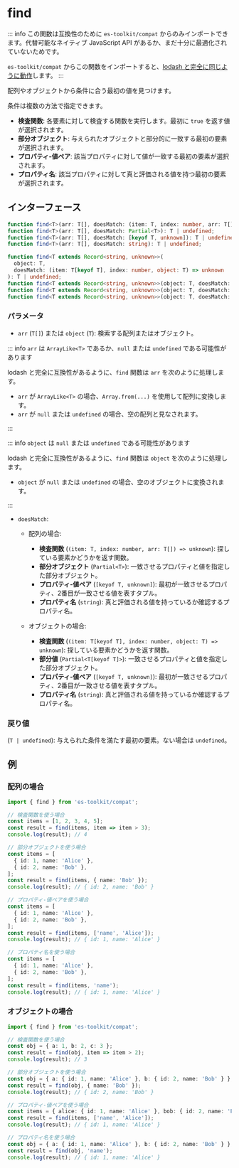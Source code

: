 # find

::: info
この関数は互換性のために `es-toolkit/compat` からのみインポートできます。代替可能なネイティブ JavaScript API があるか、まだ十分に最適化されていないためです。

`es-toolkit/compat` からこの関数をインポートすると、[lodash と完全に同じように動作](../../../compatibility.md)します。
:::

配列やオブジェクトから条件に合う最初の値を見つけます。

条件は複数の方法で指定できます。

- **検査関数**: 各要素に対して検査する関数を実行します。最初に `true` を返す値が選択されます。
- **部分オブジェクト**: 与えられたオブジェクトと部分的に一致する最初の要素が選択されます。
- **プロパティ-値ペア**: 該当プロパティに対して値が一致する最初の要素が選択されます。
- **プロパティ名**: 該当プロパティに対して真と評価される値を持つ最初の要素が選択されます。

## インターフェース

```typescript
function find<T>(arr: T[], doesMatch: (item: T, index: number, arr: T[]) => unknown): T | undefined;
function find<T>(arr: T[], doesMatch: Partial<T>): T | undefined;
function find<T>(arr: T[], doesMatch: [keyof T, unknown]): T | undefined;
function find<T>(arr: T[], doesMatch: string): T | undefined;

function find<T extends Record<string, unknown>>(
  object: T,
  doesMatch: (item: T[keyof T], index: number, object: T) => unknown
): T | undefined;
function find<T extends Record<string, unknown>>(object: T, doesMatch: Partial<T[keyof T]>): T | undefined;
function find<T extends Record<string, unknown>>(object: T, doesMatch: [keyof T, unknown]): T | undefined;
function find<T extends Record<string, unknown>>(object: T, doesMatch: string): T | undefined;
```

### パラメータ

- `arr` (`T[]`) または `object` (`T`): 検索する配列またはオブジェクト。

::: info `arr` は `ArrayLike<T>` であるか、`null` または `undefined` である可能性があります

lodash と完全に互換性があるように、`find` 関数は `arr` を次のように処理します。

- `arr` が `ArrayLike<T>` の場合、`Array.from(...)` を使用して配列に変換します。
- `arr` が `null` または `undefined` の場合、空の配列と見なされます。

:::

::: info `object` は `null` または `undefined` である可能性があります

lodash と完全に互換性があるように、`find` 関数は `object` を次のように処理します。

- `object` が `null` または `undefined` の場合、空のオブジェクトに変換されます。

:::

- `doesMatch`:

  - 配列の場合:

    - **検査関数** (`(item: T, index: number, arr: T[]) => unknown`): 探している要素かどうかを返す関数。
    - **部分オブジェクト** (`Partial<T>`): 一致させるプロパティと値を指定した部分オブジェクト。
    - **プロパティ-値ペア** (`[keyof T, unknown]`): 最初が一致させるプロパティ、2番目が一致させる値を表すタプル。
    - **プロパティ名** (`string`): 真と評価される値を持っているか確認するプロパティ名。

  - オブジェクトの場合:
    - **検査関数** (`(item: T[keyof T], index: number, object: T) => unknown`): 探している要素かどうかを返す関数。
    - **部分値** (`Partial<T[keyof T]>`): 一致させるプロパティと値を指定した部分オブジェクト。
    - **プロパティ-値ペア** (`[keyof T, unknown]`): 最初が一致させるプロパティ、2番目が一致させる値を表すタプル。
    - **プロパティ名** (`string`): 真と評価される値を持っているか確認するプロパティ名。

### 戻り値

(`T | undefined`): 与えられた条件を満たす最初の要素。ない場合は `undefined`。

## 例

### 配列の場合

```typescript
import { find } from 'es-toolkit/compat';

// 検査関数を使う場合
const items = [1, 2, 3, 4, 5];
const result = find(items, item => item > 3);
console.log(result); // 4

// 部分オブジェクトを使う場合
const items = [
  { id: 1, name: 'Alice' },
  { id: 2, name: 'Bob' },
];
const result = find(items, { name: 'Bob' });
console.log(result); // { id: 2, name: 'Bob' }

// プロパティ-値ペアを使う場合
const items = [
  { id: 1, name: 'Alice' },
  { id: 2, name: 'Bob' },
];
const result = find(items, ['name', 'Alice']);
console.log(result); // { id: 1, name: 'Alice' }

// プロパティ名を使う場合
const items = [
  { id: 1, name: 'Alice' },
  { id: 2, name: 'Bob' },
];
const result = find(items, 'name');
console.log(result); // { id: 1, name: 'Alice' }
```

### オブジェクトの場合

```typescript
import { find } from 'es-toolkit/compat';

// 検査関数を使う場合
const obj = { a: 1, b: 2, c: 3 };
const result = find(obj, item => item > 2);
console.log(result); // 3

// 部分オブジェクトを使う場合
const obj = { a: { id: 1, name: 'Alice' }, b: { id: 2, name: 'Bob' } };
const result = find(obj, { name: 'Bob' });
console.log(result); // { id: 2, name: 'Bob' }

// プロパティ-値ペアを使う場合
const items = { alice: { id: 1, name: 'Alice' }, bob: { id: 2, name: 'Bob' } };
const result = find(items, ['name', 'Alice']);
console.log(result); // { id: 1, name: 'Alice' }

// プロパティ名を使う場合
const obj = { a: { id: 1, name: 'Alice' }, b: { id: 2, name: 'Bob' } };
const result = find(obj, 'name');
console.log(result); // { id: 1, name: 'Alice' }
```
